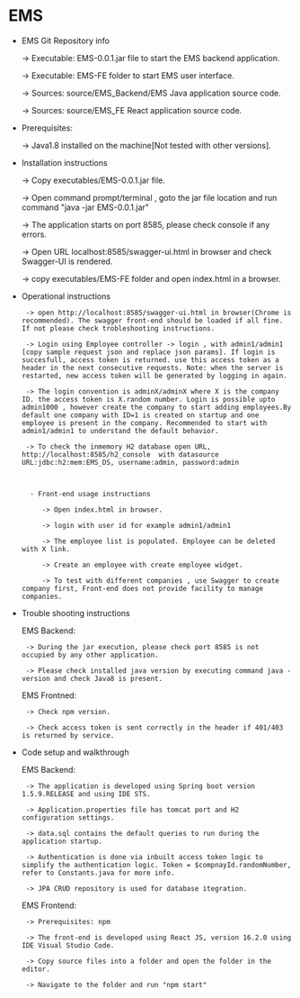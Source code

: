 # EMS
- EMS Git Repository info

	-> Executable: EMS-0.0.1.jar file to start the EMS backend application.

	-> Executable: EMS-FE folder to start EMS user interface.

	-> Sources: source/EMS_Backend/EMS Java application source code.

	-> Sources: source/EMS_FE React application source code.

 

-  Prerequisites:

   -> Java1.8 installed on the machine[Not tested with other versions].

 
- Installation instructions

   -> Copy executables/EMS-0.0.1.jar file.

   -> Open command prompt/terminal , goto the jar file location and run command "java -jar EMS-0.0.1.jar"

   -> The application starts on port 8585, please check console if any errors.
   
   -> Open URL localhost:8585/swagger-ui.html in browser and check Swagger-UI is rendered.

   -> copy executables/EMS-FE folder and open index.html in a browser.

                              

- Operational instructions

	   -> open http://localhost:8585/swagger-ui.html in browser(Chrome is recommended). The swagger front-end should be loaded if all fine. If not please check trobleshooting instructions.

	   -> Login using Employee controller -> login , with admin1/admin1 [copy sample request json and replace json params]. If login is succesfull, access token is returned. use this access token as a header in the next consecutive requests. Note: when the server is restarted, new access token will be generated by logging in again.

	   -> The login convention is adminX/adminX where X is the company ID. the access token is X.random number. Login is possible upto admin1000 , however create the company to start adding employees.By default one company with ID=1 is created on startup and one employee is present in the company. Recommended to start with admin1/admin1 to understand the default behavior.

	   -> To check the inmemory H2 database open URL, http://localhost:8585/h2_console  with datasource URL:jdbc:h2:mem:EMS_DS, username:admin, password:admin

	  

		- Front-end usage instructions
	   
		   -> Open index.html in browser.

		   -> login with user id for example admin1/admin1

		   -> The employee list is populated. Employee can be deleted with X link.

		   -> Create an employee with create employee widget.

		   -> To test with different companies , use Swagger to create company first, Front-end does not provide facility to manage companies.
		   
- Trouble shooting instructions

	EMS Backend:

	   -> During the jar execution, please check port 8585 is not occupied by any other application.

	   -> Please check installed java version by executing command java -version and check Java8 is present.

	EMS Frontned:

	   -> Check npm version.

	   -> Check access token is sent correctly in the header if 401/403 is returned by service.

                              

- Code setup and walkthrough

	EMS Backend:

	   -> The application is developed using Spring boot version 1.5.9.RELEASE and using IDE STS.

	   -> Application.properties file has tomcat port and H2 configuration settings.

	   -> data.sql contains the default queries to run during the application startup.

	   -> Authentication is done via inbuilt access token logic to simplify the authentication logic. Token = $compnayId.randomNumber, refer to Constants.java for more info.
	   
	   -> JPA CRUD repository is used for database itegration.



	EMS Frontend:

	   -> Prerequisites: npm

	   -> The front-end is developed using React JS, version 16.2.0 using IDE Visual Studio Code.

	   -> Copy source files into a folder and open the folder in the editor.

	   -> Navigate to the folder and run "npm start"  


